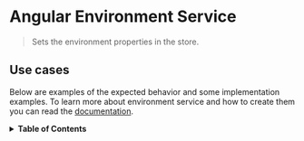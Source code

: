 # Angular Environment Service

> Sets the environment properties in the store.

## Use cases

Below are examples of the expected behavior and some implementation examples. To learn more about environment service and how to create them you can read the [documentation](https://ricardojbarrios.github.io/kuoki/environment/modules/EnvironmentService.html).

<details>
  <summary><strong>Table of Contents</strong></summary>
  <ol>
    <li><a href="#"></a></li>
  </ol>
</details>

###
